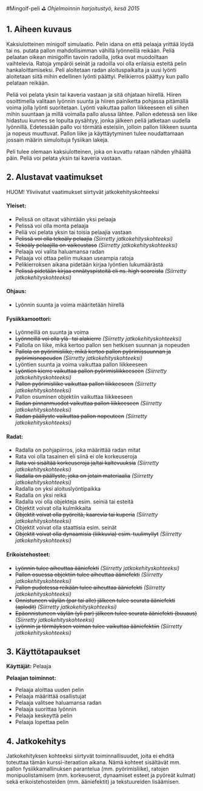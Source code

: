 #Mingolf-peli :golf: 
*Ohjelmoinnin harjoitustyö, kesä 2015*

## 1. Aiheen kuvaus
Kaksiulotteinen minigolf simulaatio. Pelin idana on että pelaaja yrittää löydä tai ns. putata pallon mahdollisimman vähillä lyönneillä reikään. Peliä pelaatan oikean minigolfin tavoin radoilla, jotka ovat muodoiltaan vaihtelevia. Ratoja ympäröi seinät ja radoilla voi olla erilaisia 
esteitä pelin hankaloittamiseksi. Peli aloitetaan radan aloituspaikalta ja uusi lyönti aloitetaan siitä mihin edellinen lyönti päättyi. Pelikierros päättyy kun pallo pelataan reikään.

Peliä voi pelata yksin tai kaveria vastaan ja sitä ohjataan hiirellä. Hiiren osoittimella valitaan lyönnin suunta ja hiiren painiketta pohjassa pitämällä voima jolla lyönti suoritetaan. Lyönti vaikuttaa pallon liikkeeseen eli siihen mihin suuntaan ja millä voimalla pallo alussa lähtee. Pallon edetessä sen liike hidastuu kunnes se lopulta pysähtyy, jonka jälkeen peliä jatketaan uudella lyönnillä. Edetessään pallo voi törmätä esteisiin, jolloin pallon liikkeen suunta ja nopeus muuttuvat. Pallon liike ja käyttäytyminen tulee noudattamaan jossain määrin simuloituja fysiikan lakeja.

Peli tulee olemaan kaksiulotteinen, joka on kuvattu rataan nähden ylhäältä päin. Peliä voi pelata yksin tai kaveria vastaan.

## 2. Alustavat vaatimukset
HUOM! Yliviivatut vaatimukset siirtyvät jatkokehityskohteeksi

#### Yleiset:
* Pelissä on oltavat vähintään yksi pelaaja
* Pelissä voi olla monta pelaaja 
* Peliä voi pelata yksin tai toisia pelaajia vastaan
* ~~Pelissä voi olla tekoäly pelaajia~~ *(Siirretty jatkokehityskohteeksi)*
* ~~Tekoäly pelaajilla on vaikeustaso~~ *(Siirretty jatkokehityskohteeksi)*
* Pelaaja voi valita haluamansa radan
* Pelaaja voi ottaa peliin mukaan useampia ratoja
* Pelikierroksen aikana pidetään kirjaa lyöntien lukumäärästä
* ~~Pelissä pidetään kirjaa ennätyspisteitä eli ns. high scoreista~~ *(Siirretty jatkokehityskohteeksi)*

#### Ohjaus:
* Lyönnin suunta ja voima määritetään hiirellä

#### Fysiikkamoottori:
* Lyönneillä on suunta ja voima
* ~~Lyönneillä voi olla ylä- tai alakierre~~ *(Siirretty jatkokehityskohteeksi)*
* Pallolla on liike, mikä kertoo pallon sen hetkisen suunnan ja nopeuden
* ~~Pallola on pyörimisliike, mikä kertoo pallon pyörimissuunnan ja pyörimisnopeuden~~ *(Siirretty jatkokehityskohteeksi)*
* Lyöntien suunta ja voima vaikuttaa pallon liikkeeseen
* ~~Lyöntien kierre vaikuttaa pallon pyörimisliikkeeseen~~ *(Siirretty jatkokehityskohteeksi)*
* ~~Pallon pyörimisliike vaikuttaa pallon liikkeeseen~~ *(Siirretty jatkokehityskohteeksi)*
* Pallon osuminen objektiin vaikuttaa liikkeeseen
* ~~Radan pinnanmuodot vaikuttaa pallon liikkeeseen~~ *(Siirretty jatkokehityskohteeksi)*
* ~~Radan päällyste vaikuttaa pallon nopeuteen~~ *(Siirretty jatkokehityskohteeksi)*

#### Radat: 
* Radalla on pohjapiirros, joka määrittää radan mitat
* Rata voi olla tasainen eli siinä ei ole korkeuseroja
* ~~Rata voi sisältää korkeuseroja ja/tai kaltevuuksia~~ *(Siirretty jatkokehityskohteeksi)*
* ~~Radalla on päällyste, joka on jotain materiaalia~~ *(Siirretty jatkokehityskohteeksi)*
* Radalla on yksi aloituslyöntipaikka
* Radalla on yksi reikä
* Radalla voi olla objekteja esim. seiniä tai esteitä
* Objektit voivat olla kulmikkaita
* ~~Objektit voivat olla pyöreitä, kaarevia tai kuperia~~ *(Siirretty jatkokehityskohteeksi)*
* Objektit voivat olla staattisia esim. seinät
* ~~Objektit voivat olla dynaamisia (liikkuvia) esim. tuulimyllyt~~ *(Siirretty jatkokehityskohteeksi)*

#### Erikoistehosteet:
* ~~Lyönnin tulee aiheuttaa ääniefekti~~ *(Siirretty jatkokehityskohteeksi)*
* ~~Pallon osuessa objektiin tulee aiheuttaa ääniefekti~~ *(Siirretty jatkokehityskohteeksi)*
* ~~Pallon pudotessa reikään tulee aiheuttaa ääniefekti~~ *(Siirretty jatkokehityskohteeksi)*
* ~~Onnistuneen väylän (par tai alle) jälkeen tulee seurata ääniefekti (aplodit)~~ *(Siirretty jatkokehityskohteeksi)*
* ~~Epäonnistuneen väylän (yli par) jälkeen tulee seurata ääniefekti (buuaus)~~ *(Siirretty jatkokehityskohteeksi)*
* ~~Lyönnin ja törmäyksen voiman tulee vaikuttaa ääniefektiin~~ *(Siirretty jatkokehityskohteeksi)*

## 3. Käyttötapaukset

**Käyttäjät:** Pelaaja

**Pelaajan toiminnot:**

* Pelaaja aloittaa uuden pelin
* Pelaaja määrittää osallistujat
* Pelaaja valitsee haluamansa radan
* Pelaaja suorittaa lyönnin
* Pelaaja keskeyttä pelin
* Pelaaja lopettaa pelin

## 4. Jatkokehitys
Jatkokehityksen kohteeksi siirtyvät toiminnallisuudet, joita ei ehditä toteuttaa tämän kurssi-iteraation aikana. Nämä kohteet sisältävät
mm. pallon fysiikkamallinuksen parantelua (mm. pyörimisliike), ratojen monipuolistamisem (mm. korkeuserot, dynaamiset esteet ja pyöreät kulmat) sekä erikoistehosteiden (mm. ääniefektit) ja tekstuureiden lisäämisen.
